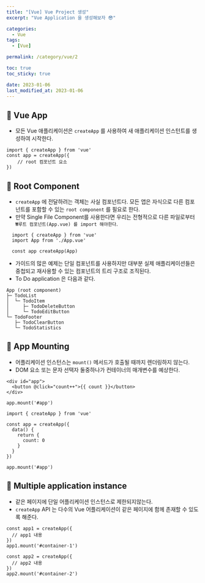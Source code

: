 ```yaml
---
title: "[Vue] Vue Project 생성"
excerpt: "Vue Application 을 생성해보자 😎"

categories:
  - Vue
tags:
  - [Vue]

permalink: /category/vue/2

toc: true
toc_sticky: true

date: 2023-01-06
last_modified_at: 2023-01-06
---
```

## 🦥 Vue App
- 모든 Vue 애플리케이션은 `createApp` 를 사용하여 새 애플리케이션 인스턴트를 생성하여 시작한다.
```
import { createApp } from 'vue'
const app = createApp({
    // root 컴포넌트 요소
})
```
## 🦥 Root Component
- `createApp` 에 전달하려는 객체는 사실 컴포넌트다. 모든 앱은 자식으로 다른 컴포넌트를 포함할 수 있는 `root component` 를 필요로 한다.
- 만약 Single File Component를 사용한다면 우리는 전형적으로 다른 파일로부터 `₩루트 컴포넌트(App.vue) 를 import 해야한다`.
```
  import { createApp } from 'vue'
  import App from './App.vue'

  const app createApp(App)
```
- 가이드의 많은 예제는 단일 컴포넌트를 사용하지만 대부분 실제 애플리케이션들은 중첩되고 재사용할 수 있는 컴포넌트의 트리 구조로 조직된다.
- To Do application 은 다음과 같다.
```
App (root component)
├─ TodoList
│  └─ TodoItem
│     ├─ TodoDeleteButton
│     └─ TodoEditButton
└─ TodoFooter
   ├─ TodoClearButton
   └─ TodoStatistics
```
## 🦥 App Mounting
- 어플리케이션 인스턴스는 `mount()` 메서드가 호출될 때까지 렌더링하지 않는다.
- DOM 요소 또는 문자 선택자 둘중하나가 컨테이너의 매개변수를 예상한다.
```
<div id="app">
  <button @click="count++">{{ count }}</button>
</div>

app.mount('#app')

import { createApp } from 'vue'

const app = createApp({
  data() {
    return {
      count: 0
    }
  }
})

app.mount('#app')
```
## 🦥 Multiple application instance
- 같은 페이지에 단일 어플리케이션 인스턴스로 제한되지않는다.
- `createApp` API 는 다수의 Vue 어플리케이션이 같은 페이지에 함께 존재할 수 있도록 해준다.
```
const app1 = createApp({
  // app1 내용
})
app1.mount('#container-1')

const app2 = createApp({
  // app2 내용
})
app2.mount('#container-2')

```